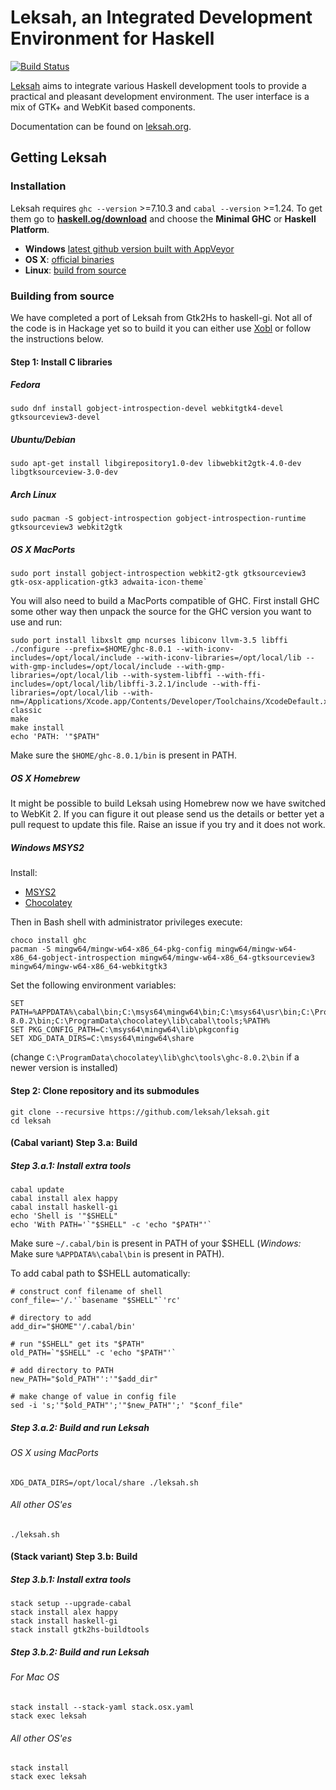 # Leksah, an Integrated Development Environment for Haskell

[![Build Status](https://secure.travis-ci.org/leksah/leksah.png)](http://travis-ci.org/leksah/leksah)

[Leksah](http://leksah.org/) aims to integrate various Haskell development
tools to provide a practical and pleasant development environment.
The user interface is a mix of GTK+ and WebKit based components.

Documentation can be found on [leksah.org](http://leksah.org/).

## Getting Leksah
### Installation
Leksah requires `ghc --version` >=7.10.3 and `cabal --version` >=1.24. To get them go to **[haskell.og/download](https://www.haskell.org/downloads)** and choose the **Minimal GHC** or **Haskell Platform**.

* **Windows** [latest github version built with AppVeyor](https://ci.appveyor.com/project/hamishmack/leksah/build/artifacts)
* **OS X**: [official binaries](https://github.com/leksah/leksah/wiki/download)
* **Linux**: [build from source](https://github.com/leksah/leksah#building-from-source)

### Building from source
We have completed a port of Leksah from Gtk2Hs to haskell-gi. Not all of the code is in Hackage yet so to build it you can either use [Xobl](xobl/Readme.md) or follow the instructions below.

#### Step 1: Install C libraries

##### Fedora
```shell
sudo dnf install gobject-introspection-devel webkitgtk4-devel gtksourceview3-devel
```

##### Ubuntu/Debian
```shell
sudo apt-get install libgirepository1.0-dev libwebkit2gtk-4.0-dev libgtksourceview-3.0-dev
```

##### Arch Linux
```shell
sudo pacman -S gobject-introspection gobject-introspection-runtime gtksourceview3 webkit2gtk
```

##### OS X MacPorts
```shell
sudo port install gobject-introspection webkit2-gtk gtksourceview3 gtk-osx-application-gtk3 adwaita-icon-theme`
```
You will also need to build a MacPorts compatible of GHC. First install GHC some other way then unpack the source for the GHC version you want to use and run:
```shell
sudo port install libxslt gmp ncurses libiconv llvm-3.5 libffi
./configure --prefix=$HOME/ghc-8.0.1 --with-iconv-includes=/opt/local/include --with-iconv-libraries=/opt/local/lib --with-gmp-includes=/opt/local/include --with-gmp-libraries=/opt/local/lib --with-system-libffi --with-ffi-includes=/opt/local/lib/libffi-3.2.1/include --with-ffi-libraries=/opt/local/lib --with-nm=/Applications/Xcode.app/Contents/Developer/Toolchains/XcodeDefault.xctoolchain/usr/bin/nm-classic
make
make install
echo 'PATH: '"$PATH"
```

Make sure the `$HOME/ghc-8.0.1/bin` is present in PATH.

##### OS X Homebrew
It might be possible to build Leksah using Homebrew now we have switched to WebKit 2.  If you can figure it out please send us the details or better yet a pull request to update this file.  Raise an issue if you try and it does not work.

##### Windows MSYS2
Install:
* [MSYS2](https://msys2.github.io/)
* [Chocolatey](https://chocolatey.org/)

Then in Bash shell with administrator privileges execute:
```shell
choco install ghc
pacman -S mingw64/mingw-w64-x86_64-pkg-config mingw64/mingw-w64-x86_64-gobject-introspection mingw64/mingw-w64-x86_64-gtksourceview3 mingw64/mingw-w64-x86_64-webkitgtk3
```

Set the following environment variables:
```shell
SET PATH=%APPDATA%\cabal\bin;C:\msys64\mingw64\bin;C:\msys64\usr\bin;C:\ProgramData\chocolatey\lib\ghc\tools\ghc-8.0.2\bin;C:\ProgramData\chocolatey\lib\cabal\tools;%PATH%
SET PKG_CONFIG_PATH=C:\msys64\mingw64\lib\pkgconfig
SET XDG_DATA_DIRS=C:\msys64\mingw64\share
```
(change `C:\ProgramData\chocolatey\lib\ghc\tools\ghc-8.0.2\bin` if a newer version is installed)

#### Step 2: Clone repository and its submodules
```shell
git clone --recursive https://github.com/leksah/leksah.git
cd leksah
```

#### (Cabal variant) Step 3.a: Build
##### Step 3.a.1: Install extra tools
```shell
cabal update
cabal install alex happy
cabal install haskell-gi
echo 'Shell is '"$SHELL"
echo 'With PATH='`"$SHELL" -c 'echo "$PATH"'`
```
Make sure `~/.cabal/bin` is present in PATH of your $SHELL (*Windows:* Make sure `%APPDATA%\cabal\bin` is present in PATH).

To add cabal path to $SHELL automatically:
```shell
# construct conf filename of shell
conf_file=~'/.'`basename "$SHELL"`'rc'

# directory to add
add_dir="$HOME"'/.cabal/bin'

# run "$SHELL" get its "$PATH"
old_PATH=`"$SHELL" -c 'echo "$PATH"'`

# add directory to PATH
new_PATH="$old_PATH"':'"$add_dir"

# make change of value in config file
sed -i 's;'"$old_PATH"';'"$new_PATH"';' "$conf_file"
```

##### Step 3.a.2: Build and run Leksah
###### OS X using MacPorts
```shell
XDG_DATA_DIRS=/opt/local/share ./leksah.sh
```
###### All other OS'es
```shell
./leksah.sh
```

#### (Stack variant) Step 3.b: Build
##### Step 3.b.1: Install extra tools
```shell
stack setup --upgrade-cabal
stack install alex happy
stack install haskell-gi
stack install gtk2hs-buildtools
```
##### Step 3.b.2: Build and run Leksah
###### For Mac OS
```shell
stack install --stack-yaml stack.osx.yaml
stack exec leksah
```

###### All other OS'es
```shell
stack install
stack exec leksah
```
